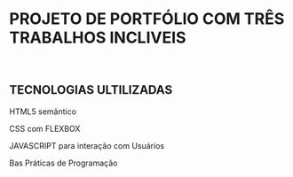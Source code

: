 <h1>PROJETO DE PORTFÓLIO COM TRÊS TRABALHOS INCLIVEIS</h1>
<br>
<h2>TECNOLOGIAS ULTILIZADAS</h2>
<P>HTML5 semântico</P>
<P>CSS com FLEXBOX</P>
<P>JAVASCRIPT para interação com Usuários</P>
<p>Bas Práticas de Programação</p>
